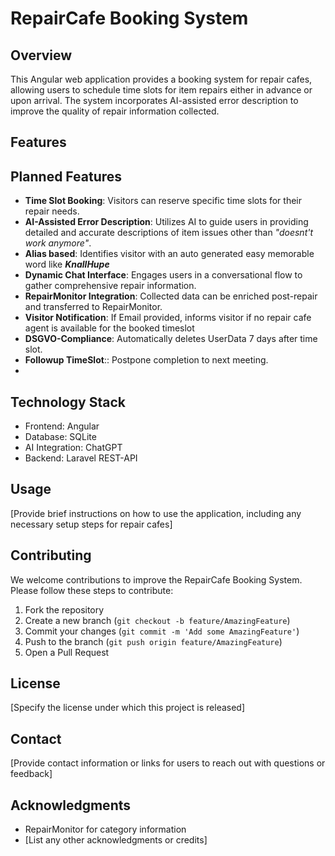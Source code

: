 # RepairCafe Booking System

## Overview

This Angular web application provides a booking system for repair cafes, allowing users to schedule time slots for item repairs either in advance or upon arrival. The system incorporates AI-assisted error description to improve the quality of repair information collected.

## Features

## Planned Features

- **Time Slot Booking**: Visitors can reserve specific time slots for their repair needs.
- **AI-Assisted Error Description**: Utilizes AI to guide users in providing detailed and accurate descriptions of item issues other than _"doesnt't work anymore"_.
- **Alias based**: Identifies visitor with an auto generated easy memorable word like _**KnallHupe**_
- **Dynamic Chat Interface**: Engages users in a conversational flow to gather comprehensive repair information.
- **RepairMonitor Integration**: Collected data can be enriched post-repair and transferred to RepairMonitor.
- **Visitor Notification**: If Email provided, informs visitor if no repair cafe agent is available for the booked timeslot
- **DSGVO-Compliance**: Automatically deletes UserData 7 days after time slot.
- **Followup TimeSlot**:: Postpone completion to next meeting.
-  
## Technology Stack

- Frontend: Angular
- Database: SQLite
- AI Integration: ChatGPT
- Backend: Laravel REST-API

## Usage

[Provide brief instructions on how to use the application, including any necessary setup steps for repair cafes]

## Contributing

We welcome contributions to improve the RepairCafe Booking System. Please follow these steps to contribute:

1. Fork the repository
2. Create a new branch (`git checkout -b feature/AmazingFeature`)
3. Commit your changes (`git commit -m 'Add some AmazingFeature'`)
4. Push to the branch (`git push origin feature/AmazingFeature`)
5. Open a Pull Request

## License

[Specify the license under which this project is released]

## Contact

[Provide contact information or links for users to reach out with questions or feedback]

## Acknowledgments

- RepairMonitor for category information
- [List any other acknowledgments or credits]
